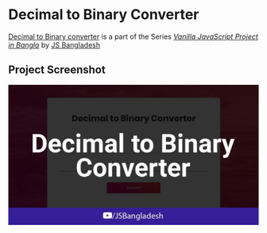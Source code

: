 # Decimal to Binary Converter

[Decimal to Binary converter][1] is a part of the Series [_Vanilla JavaScript Project in Bangla_][2] by [JS Bangladesh][3]

[1]: https://youtu.be/4Rzm3BE6DL0 'Decimal to Binary Converter'
[2]: https://www.youtube.com/watch?v=4Rzm3BE6DL0&list=PL4iFnndHldujaLgJcoO8d4yUlAKBM55GC&ab_channel=JSBangladesh 'Full Playlist'
[3]: https://jsbangladesh.com 'Official Website'

## Project Screenshot

<img src="./screenshot.jpg">
